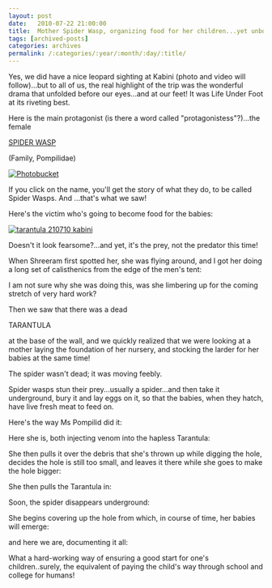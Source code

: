 ```yaml
---
layout: post
date:	2010-07-22 21:00:00
title:  Mother Spider Wasp, organizing food for her children...yet unborn
tags: [archived-posts]
categories: archives
permalink: /:categories/:year/:month/:day/:title/
---
```

Yes, we did have a nice leopard sighting at Kabini (photo and video  will follow)...but to all of us, the real highlight of the trip was the wonderful drama that unfolded before our eyes...and at our feet! It was Life Under Foot at its riveting best.

Here is the main protagonist (is there a word called "protagonistess"?)...the female

<a href="http://en.wikipedia.org/wiki/Spider_wasp"> SPIDER WASP </a>

(Family, Pompilidae)

<a href="http://s835.photobucket.com/albums/zz275/dffrntpx/?action=view&amp;current=IMG_8106.jpg" target="_blank"><img src="http://i835.photobucket.com/albums/zz275/dffrntpx/IMG_8106.jpg" border="0" alt="Photobucket"></a>



If you click on the name, you'll get the story of what they do, to be called Spider Wasps. And ...that's what we saw!

Here's the victim who's going to become food for the babies:


<a href="http://s835.photobucket.com/albums/zz275/dffrntpx/?action=view&amp;current=IMG_8018.jpg" target="_blank"><img src="http://i835.photobucket.com/albums/zz275/dffrntpx/IMG_8018.jpg" border="0" alt="tarantula 210710 kabini"></a>


Doesn't it look fearsome?...and yet, it's the prey, not the predator this time!

<lj-cut text="making the home,  stocking the food for them ">


When Shreeram first spotted her, she was flying around, and I got her doing a long set of calisthenics from the edge of the men's tent:


<lj-embed id="378"/>

I am not sure why she was doing this, was she limbering up for the coming stretch of very hard work?


Then we saw that there was a dead

TARANTULA

at the base of the wall, and we quickly realized that we were looking at a mother laying the foundation of her nursery, and stocking the larder for her babies at the same time!

The spider wasn't dead; it was moving feebly.

Spider wasps stun their prey...usually a spider...and then take it underground, bury it and lay eggs on it, so that the babies, when they hatch, have live fresh meat to feed on.


Here's the way Ms Pompilid did it:


Here she is, both injecting venom into the hapless Tarantula:

<lj-embed id="379"/>


She then pulls it over the debris that she's thrown up while digging the hole, decides the hole is still too small, and leaves it there while she goes to make the hole bigger:

<lj-embed id="1175"/>


She then pulls the Tarantula in:

<lj-embed id="381"/>


Soon, the spider disappears underground:

<lj-embed id="382"/>


She begins covering up the hole from which, in course of time, her babies will emerge:

<lj-embed id="399"/>


and here we are, documenting it all:


<lj-embed id="384"/>


</lj-cut>


What a hard-working way of ensuring a good start for one's children..surely, the equivalent of paying the child's way through school and college for humans!
